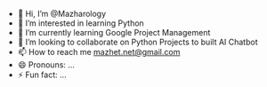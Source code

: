 - 👋 Hi, I’m @Mazharology
- 👀 I’m interested in learning Python
- 🌱 I’m currently learning Google Project Management
- 💞️ I’m looking to collaborate on Python Projects to built AI Chatbot
- 📫 How to reach me mazhet.net@gmail.com
- 😄 Pronouns: ...
- ⚡ Fun fact: ...

<!---
Mazharology/Mazharology is a ✨ special ✨ repository because its `README.md` (this file) appears on your GitHub profile.
You can click the Preview link to take a look at your changes.
--->
